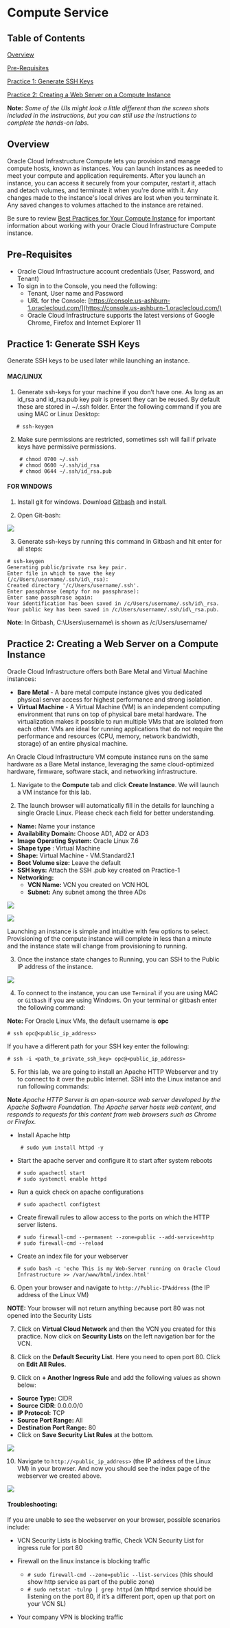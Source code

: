 # Compute Service

## Table of Contents

[Overview](#overview)

[Pre-Requisites](#pre-requisites)

[Practice 1: Generate SSH Keys](#practice-1-generate-ssh-keys)

[Practice 2: Creating a Web Server on a Compute Instance](#practice-2-creating-a-web-server-on-a-compute-instance)

**Note:** *Some of the UIs might look a little different than the screen shots included in the instructions, but you can still use the instructions to complete the hands-on labs.*

## Overview

Oracle Cloud Infrastructure Compute lets you provision and manage compute hosts, known as instances. You can launch instances as needed to meet your compute and application requirements. After you launch an instance, you can access it securely from your computer, restart it, attach and detach volumes, and terminate it when you're done with it. Any changes made to the instance's local drives are lost when you terminate it. Any saved changes to volumes attached to the instance are retained.

Be sure to review [Best Practices for Your Compute Instance](https://docs.cloud.oracle.com/iaas/Content/Compute/References/bestpracticescompute.htm) for important information about working with your Oracle Cloud Infrastructure Compute instance.

## Pre-Requisites 

- Oracle Cloud Infrastructure account credentials (User, Password, and Tenant) 
- To sign in to the Console, you need the following:
  -  Tenant, User name and Password
  -  URL for the Console: [https://console.us-ashburn-1.oraclecloud.com/](https://console.us-ashburn-1.oraclecloud.com/)
  -  Oracle Cloud Infrastructure supports the latest versions of Google Chrome, Firefox and Internet Explorer 11 

## Practice 1: Generate SSH Keys

Generate SSH keys to be used later while launching an instance.

#### MAC/LINUX 

1. Generate ssh-keys for your machine if you don’t have one. As long as an id_rsa and id_rsa.pub key pair is present they can be reused. By default these are stored in ~/.ssh folder. Enter the following command if you are using MAC or Linux Desktop:
   
```   
   # ssh-keygen
```

2. Make sure permissions are restricted, sometimes ssh will fail if private keys have permissive permissions.
   
``` 
    # chmod 0700 ~/.ssh  
    # chmod 0600 ~/.ssh/id_rsa  
    # chmod 0644 ~/.ssh/id_rsa.pub
```
#### FOR WINDOWS

1. Install git for windows. Download [Gitbash](https://github.com/git-for-windows/git/releases/download/v2.13.0.windows.1/Git-2.13.0-64-bit.exe) and install.

2. Open Git-bash:
    
![](media/image1.png)

3. Generate ssh-keys by running this command in Gitbash and hit enter for all steps:
   
```
# ssh-keygen  
Generating public/private rsa key pair.  
Enter file in which to save the key
(/c/Users/username/.ssh/id\_rsa):  
Created directory '/c/Users/username/.ssh'.  
Enter passphrase (empty for no passphrase): 
Enter same passphrase again:  
Your identification has been saved in /c/Users/username/.ssh/id\_rsa.  
Your public key has been saved in /c/Users/username/.ssh/id\_rsa.pub.  
```
**Note**: In Gitbash, C:\\Users\\username\\ is shown as /c/Users/username/


## Practice 2: Creating a Web Server on a Compute Instance 

Oracle Cloud Infrastructure  offers both Bare Metal and Virtual Machine instances:

- **Bare Metal**  - A bare metal compute instance gives you dedicated physical server access for highest performance and strong isolation.
- **Virtual Machine**  - A Virtual Machine (VM) is an independent computing environment that runs on top of physical bare metal hardware. The virtualization makes it possible to run multiple VMs that are isolated from each other. VMs are ideal for running applications that do not require the performance and resources (CPU, memory, network bandwidth, storage) of an entire physical machine.

An Oracle Cloud Infrastructure VM compute instance runs on the same hardware as a Bare Metal instance, leveraging the same cloud-optimized hardware, firmware, software stack, and networking infrastructure.

1. Navigate to the **Compute** tab and click **Create Instance**. We will launch a VM instance for this lab.

2. The launch browser will automatically fill in the details for launching a single Oracle Linux. Please check each field for better understanding. 

 - **Name:** Name your instance
 - **Availability Domain:** Choose AD1, AD2 or AD3
 - **Image Operating System:** Oracle Linux 7.6
 - **Shape type** : Virtual Machine
 - **Shape:** Virtual Machine - VM.Standard2.1
 - **Boot Volume size:** Leave the default
 - **SSH keys:** Attach the SSH .pub key created on Practice-1
 - **Networking:** 
   - **VCN Name:** VCN you created on VCN HOL
   - **Subnet:** Any subnet among the three ADs

![](media/image8.png)

![](media/image9.png)

Launching an instance is simple and intuitive with few options to select. Provisioning of the compute instance will complete in less than a minute and the instance state will change from provisioning to running.

3. Once the instance state changes to Running, you can SSH to the Public IP address of the instance.
    
![](media/image10.png)

4. To connect to the instance, you can use `Terminal` if you are using MAC or `Gitbash` if you are using Windows. On your terminal or gitbash enter the following command:

**Note:** For Oracle Linux VMs, the default username is **opc**
```
# ssh opc@<public_ip_address>
```

If you have a different path for your SSH key enter the following:

```
# ssh -i <path_to_private_ssh_key> opc@<public_ip_address>
```

5. For this lab, we are going to install an Apache HTTP Webserver and try to connect to it over the public Internet. SSH into the Linux instance and run following commands:

**Note** *Apache HTTP Server is an open-source web server developed by the Apache Software Foundation. The Apache server hosts web content, and responds to requests for this content from web browsers such as Chrome or Firefox.*
 
- Install Apache http
  ```
   # sudo yum install httpd -y
  ```
- Start the apache server and configure it to start after system reboots
  ```
  # sudo apachectl start
  # sudo systemctl enable httpd
  ```
- Run a quick check on apache configurations
  ```
  # sudo apachectl configtest
  ```

- Create firewall rules to allow access to the ports on which the HTTP server listens.
  ```
  # sudo firewall-cmd --permanent --zone=public --add-service=http 
  # sudo firewall-cmd --reload
  ```
- Create an index file for your webserver
  ```
  # sudo bash -c 'echo This is my Web-Server running on Oracle Cloud Infrastructure >> /var/www/html/index.html'
  ```
6. Open your browser and navigate to `http://Public-IPAddress` (the IP address of the Linux VM)

**NOTE:** Your browser will not return anything because port 80 was not opened into the Security Lists

7. Click on **Virtual Cloud Network** and then the VCN you created for this practice. Now click on **Security Lists** on the left navigation bar for the VCN. 

8. Click on the **Default Security List**. Here you need to open port 80. Click on **Edit All Rules**.

9. Click on **+ Another Ingress Rule** and add the following values as shown below:

- **Source Type:** CIDR
- **Source CIDR**: 0.0.0.0/0
- **IP Protocol:** TCP
- **Source Port Range:** All
- **Destination Port Range:** 80
- Click on **Save Security List Rules** at the bottom.

![](media/image12.png)

10. Navigate to `http://<public_ip_address>` (the IP address of the Linux VM) in your browser. And now you should see the index page of the webserver we created above.

![](media/image13.png)

#### Troubleshooting: 

If you are unable to see the webserver on your browser, possible scenarios include:

  - VCN Security Lists is blocking traffic, Check VCN Security List for
    ingress rule for port 80
  - Firewall on the linux instance is blocking traffic
  
      - `# sudo firewall-cmd --zone=public --list-services` (this should show http service as part of the public zone)
      - `# sudo netstat -tulnp | grep httpd` (an httpd service should be listening on the port 80, if it’s a different port, open up that port on your VCN SL)
      
  - Your company VPN is blocking traffic


